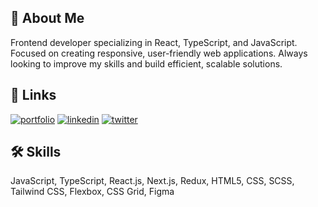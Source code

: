 ## 🚀 About Me
Frontend developer specializing in React, TypeScript, and JavaScript. Focused on creating responsive, user-friendly web applications. Always looking to improve my skills and build efficient, scalable solutions.

  
## 🔗 Links
[![portfolio](https://img.shields.io/badge/my_portfolio-000?style=for-the-badge&logo=ko-fi&logoColor=white)](https://shakibhossain.com/)
[![linkedin](https://img.shields.io/badge/linkedin-0A66C2?style=for-the-badge&logo=linkedin&logoColor=white)](https://www.linkedin.com/in/shakibhossain/)
[![twitter](https://img.shields.io/badge/twitter-1DA1F2?style=for-the-badge&logo=twitter&logoColor=white)](https://twitter.com/shakib_sh)

  
## 🛠 Skills
JavaScript, TypeScript, React.js, Next.js, Redux, HTML5, CSS, SCSS, Tailwind CSS, Flexbox, CSS Grid, Figma
